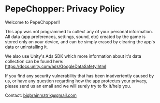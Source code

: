 # PepeChopper: Privacy Policy
Welcome to PepeChopper!!

This app was not programmed to collect any of your personal information. All data (app preferences, settings, sound, etc) created by the game is stored only on your device, and can be simply erased by clearing the app's data or uninstalling it. 

We also use Unity's Ads SDK which more information about it's data collection can be found here: https://docs.unity.com/ads/GoogleDataSafety.html

If you find any security vulnerability that has been inadvertently caused by us, or have any question regarding how the app protectes your privacy, please send us an email and we will surely try to fix it/help you.

Contact:
bigbrainmatrix@gmail.com
